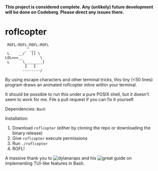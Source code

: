 #### This project is considered complete. Any (unlikely) future development will be done on Codeberg. Please direct any issues there.

# roflcopter

```
 ROFL:ROFL:ROFL:ROFL
         _^___
 L    __/   [] \
LOL===__        \
 L      \________]
         I   I
        --------/
```

By using escape characters and other terminal tricks, this tiny (<50 lines) program draws an animated roflcopter inline within your terminal.

It should be possible to run this under a pure POSIX shell, but it doesn't seem to work for me. File a pull request if you can fix it yourself.

Dependencies: `Bash`


Installation:

1. Download `roflcopter` (either by cloning the repo or downloading the binary release)
2. Give `roflcopter` execute permissions
3. Run `./roflcopter`
4. ROFL!

A massive thank you to ![dylanaraps](https://github.com/dylanaraps) and his ![great guide](https://github.com/dylanaraps/writing-a-tui-in-bash) on implementing TUI-like features in Bash.

